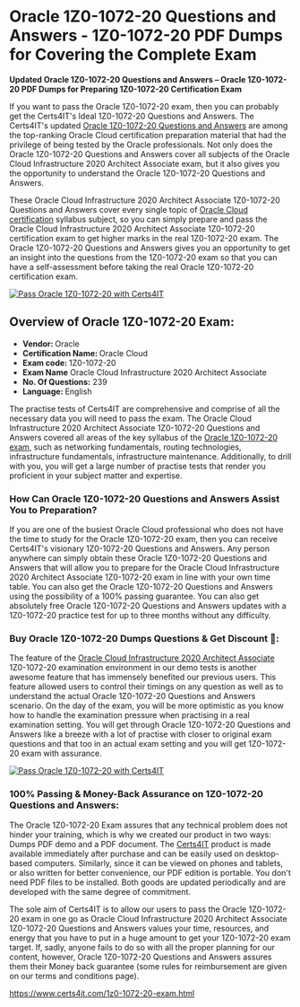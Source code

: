  <h1>Oracle 1Z0-1072-20 <span class="exam_variation">Questions and Answers</span> - 1Z0-1072-20 PDF Dumps for Covering the Complete Exam </h1>
                    <p><strong>Updated Oracle 1Z0-1072-20 <span class="exam_variation">Questions and Answers</span> – Oracle 1Z0-1072-20 PDF Dumps for Preparing 1Z0-1072-20 Certification Exam</strong></p>
                     <p>If you want to pass the Oracle 1Z0-1072-20 exam, then you can probably get the Certs4IT's Ideal 1Z0-1072-20 <span class="exam_variation">Questions and Answers</span>. The Certs4IT's updated 
                    <a href="https://www.certs4it.com/1z0-1072-20-exam.html">Oracle 1Z0-1072-20 <span class="exam_variation">Questions and Answers</span></a> are among the top-ranking Oracle Cloud  certification preparation material that had the privilege of being tested by the 
                    Oracle professionals. Not only does the Oracle 1Z0-1072-20 <span class="exam_variation">Questions and Answers</span> cover all subjects of the Oracle Cloud Infrastructure 2020 Architect Associate exam, but it 
                    also gives you the opportunity to understand the Oracle 1Z0-1072-20 <span class="exam_variation">Questions and Answers</span>.</p>
                    <p>These Oracle Cloud Infrastructure 2020 Architect Associate 1Z0-1072-20 <span class="exam_variation">Questions and Answers</span> cover every single topic of <a href="https://www.certs4it.com/oracle-cloud-certification-exams.html">Oracle Cloud  certification</a> syllabus subject, 
                    so you can simply prepare and pass the Oracle Cloud Infrastructure 2020 Architect Associate 1Z0-1072-20 certification exam to get higher marks in the 
                    real 1Z0-1072-20 exam. The Oracle 1Z0-1072-20 <span class="exam_variation">Questions and Answers</span> gives you an opportunity to get an insight into the questions from the 1Z0-1072-20 exam so that you can 
                    have a self-assessment before taking the real Oracle 1Z0-1072-20 certification exam.</p>
                     <p><a href="https://www.certs4it.com/1z0-1072-20-exam.html"><img src="https://www.certs4it.com/images/get-now-100-guanteed-success-certs4it.png" class="postImage" alt="Pass Oracle 1Z0-1072-20 with Certs4IT"></a></p>
                    <h2>Overview of Oracle 1Z0-1072-20 Exam:</h2>
                    <ul>
                        <li><strong>Vendor: </strong> Oracle</li>
                        <li><strong>Certification Name: </strong> Oracle Cloud </li>
                        <li><strong>Exam code: </strong> 1Z0-1072-20</li>
                        <li><strong>Exam Name</strong> Oracle Cloud Infrastructure 2020 Architect Associate</li>
                        <li><strong>No. Of Questions:</strong> 239 </li>
                        <li><strong>Language: </strong> English</li>
                    </ul>
                    <p>The practise tests of Certs4IT are comprehensive and comprise of all the necessary data you will need to pass the exam. The Oracle Cloud Infrastructure 2020 Architect Associate 
                    1Z0-1072-20 <span class="exam_variation">Questions and Answers</span> covered all areas of the key syllabus of the <a href="https://www.certs4it.com/oracle-certification-exams.html">Oracle 1Z0-1072-20 exam</a>, such as networking fundamentals, routing technologies, infrastructure fundamentals, 
                    infrastructure maintenance. Additionally, to drill with you, you will get a large number of practise tests that render you proficient in your subject matter and expertise.</p>
                    <h3>How Can Oracle 1Z0-1072-20 <span class="exam_variation">Questions and Answers</span> Assist You to Preparation?</h3>
                    <p>If you are one of the busiest Oracle Cloud  professional who does not have the time to study for the Oracle 1Z0-1072-20 exam, then you can receive Certs4IT's visionary 
                    1Z0-1072-20 <span class="exam_variation">Questions and Answers</span>. Any person anywhere can simply obtain these Oracle 1Z0-1072-20 <span class="exam_variation">Questions and Answers</span> that will allow you to prepare for the 
                    Oracle Cloud Infrastructure 2020 Architect Associate 1Z0-1072-20 exam in line with your own time table. You can also get the Oracle 1Z0-1072-20 <span class="exam_variation">Questions and Answers</span> using the 
                    possibility of a 100% passing guarantee. You can also get absolutely free Oracle 1Z0-1072-20 <span class="exam_variation">Questions and Answers</span> updates with a 1Z0-1072-20 practice test for up to 
                    three months without any difficulty.</p>
                   <h3>Buy Oracle 1Z0-1072-20 Dumps Questions &amp; Get Discount 🤑:</h3>
                    <p>The feature of the <a href="https://www.certs4it.com/1z0-1072-20-exam.html">Oracle Cloud Infrastructure 2020 Architect Associate</a> 1Z0-1072-20 examination environment in our demo tests is another awesome feature that has 
                    immensely benefited our previous users. This feature allowed users to control their timings on any question as well as to understand the actual 
                    Oracle 1Z0-1072-20 <span class="exam_variation">Questions and Answers</span> scenario. On the day of the exam, you will be more optimistic as you know how to handle the examination pressure when practising in a 
                    real examination setting. You will get through Oracle 1Z0-1072-20 <span class="exam_variation">Questions and Answers</span> like a breeze with a lot of practise with closer to original exam questions and that 
                    too in an actual exam setting and you will get 1Z0-1072-20 exam with assurance.</p>
                    <p><a href="https://www.certs4it.com/1z0-1072-20-exam.html"><img src="https://www.certs4it.com/images/Get-Now-100-Real-Valid-Exam-Certs4IT.jpeg" alt="Pass Oracle 1Z0-1072-20 with Certs4IT"></a></p>
                    <h3>100% Passing &amp; Money-Back Assurance on 1Z0-1072-20 <span class="exam_variation">Questions and Answers</span>:</h3>
                    <p>The Oracle 1Z0-1072-20 Exam assures that any technical problem does not hinder your training, which is why we created our product in two ways: Dumps PDF demo and a 
                    PDF document.  The <a href="https://www.certs4it.com/">Certs4IT</a> product is made available immediately after purchase and can be easily used on desktop-based computers. Similarly, since it can be viewed 
                    on phones and tablets, or also written for better convenience, our PDF edition is portable. You don't need PDF files to be installed. Both goods are updated 
                    periodically and are developed with the same degree of commitment.</p>
                    <p> The sole aim of Certs4IT is to allow our users to pass the Oracle 1Z0-1072-20 exam in one go as Oracle Cloud Infrastructure 2020 Architect Associate 
                    1Z0-1072-20 <span class="exam_variation">Questions and Answers</span> values your time, resources, and energy that you have to put in a huge amount to get your 1Z0-1072-20 exam target. If, sadly, anyone fails to 
                    do so with all the proper planning for our content, however, Oracle 1Z0-1072-20 <span class="exam_variation">Questions and Answers</span> assures them their Money back guarantee (some rules for reimbursement are given 
                    on our terms and conditions page).</p>
                     <a href="https://www.certs4it.com/1z0-1072-20-exam.html">https://www.certs4it.com/1z0-1072-20-exam.html</a>
              
